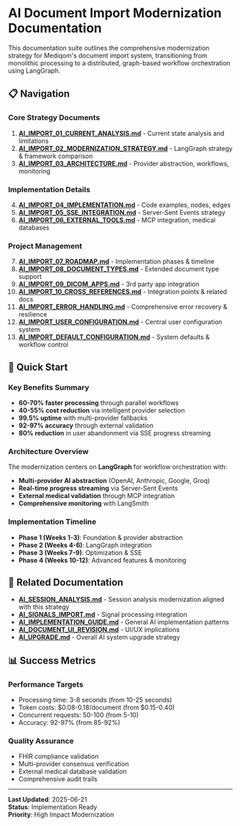 # AI Document Import Modernization Documentation

This documentation suite outlines the comprehensive modernization strategy for Mediqom's document import system, transitioning from monolithic processing to a distributed, graph-based workflow orchestration using LangGraph.

## 📋 Navigation

### Core Strategy Documents

1. **[AI_IMPORT_01_CURRENT_ANALYSIS.md](./AI_IMPORT_01_CURRENT_ANALYSIS.md)** - Current state analysis and limitations
2. **[AI_IMPORT_02_MODERNIZATION_STRATEGY.md](./AI_IMPORT_02_MODERNIZATION_STRATEGY.md)** - LangGraph strategy & framework comparison
3. **[AI_IMPORT_03_ARCHITECTURE.md](./AI_IMPORT_03_ARCHITECTURE.md)** - Provider abstraction, workflows, monitoring

### Implementation Details

4. **[AI_IMPORT_04_IMPLEMENTATION.md](./AI_IMPORT_04_IMPLEMENTATION.md)** - Code examples, nodes, edges
5. **[AI_IMPORT_05_SSE_INTEGRATION.md](./AI_IMPORT_05_SSE_INTEGRATION.md)** - Server-Sent Events strategy
6. **[AI_IMPORT_06_EXTERNAL_TOOLS.md](./AI_IMPORT_06_EXTERNAL_TOOLS.md)** - MCP integration, medical databases

### Project Management

7. **[AI_IMPORT_07_ROADMAP.md](./AI_IMPORT_07_ROADMAP.md)** - Implementation phases & timeline
8. **[AI_IMPORT_08_DOCUMENT_TYPES.md](./AI_IMPORT_08_DOCUMENT_TYPES.md)** - Extended document type support
9. **[AI_IMPORT_09_DICOM_APPS.md](./AI_IMPORT_09_DICOM_APPS.md)** - 3rd party app integration
10. **[AI_IMPORT_10_CROSS_REFERENCES.md](./AI_IMPORT_10_CROSS_REFERENCES.md)** - Integration points & related docs
11. **[AI_IMPORT_ERROR_HANDLING.md](./AI_IMPORT_ERROR_HANDLING.md)** - Comprehensive error recovery & resilience
12. **[AI_IMPORT_USER_CONFIGURATION.md](./AI_IMPORT_USER_CONFIGURATION.md)** - Central user configuration system
13. **[AI_IMPORT_DEFAULT_CONFIGURATION.md](./AI_IMPORT_DEFAULT_CONFIGURATION.md)** - System defaults & workflow control

## 🎯 Quick Start

### Key Benefits Summary

- **60-70% faster processing** through parallel workflows
- **40-55% cost reduction** via intelligent provider selection
- **99.5% uptime** with multi-provider fallbacks
- **92-97% accuracy** through external validation
- **80% reduction** in user abandonment via SSE progress streaming

### Architecture Overview

The modernization centers on **LangGraph** for workflow orchestration with:

- **Multi-provider AI abstraction** (OpenAI, Anthropic, Google, Groq)
- **Real-time progress streaming** via Server-Sent Events
- **External medical validation** through MCP integration
- **Comprehensive monitoring** with LangSmith

### Implementation Timeline

- **Phase 1 (Weeks 1-3)**: Foundation & provider abstraction
- **Phase 2 (Weeks 4-6)**: LangGraph integration
- **Phase 3 (Weeks 7-9)**: Optimization & SSE
- **Phase 4 (Weeks 10-12)**: Advanced features & monitoring

## 🔗 Related Documentation

- **[AI_SESSION_ANALYSIS.md](./AI_SESSION_ANALYSIS.md)** - Session analysis modernization aligned with this strategy
- **[AI_SIGNALS_IMPORT.md](./AI_SIGNALS_IMPORT.md)** - Signal processing integration
- **[AI_IMPLEMENTATION_GUIDE.md](./AI_IMPLEMENTATION_GUIDE.md)** - General AI implementation patterns
- **[AI_DOCUMENT_UI_REVISION.md](./AI_DOCUMENT_UI_REVISION.md)** - UI/UX implications
- **[AI_UPGRADE.md](./AI_UPGRADE.md)** - Overall AI system upgrade strategy

## 📊 Success Metrics

### Performance Targets

- Processing time: 3-8 seconds (from 10-25 seconds)
- Token costs: $0.08-0.18/document (from $0.15-0.40)
- Concurrent requests: 50-100 (from 5-10)
- Accuracy: 92-97% (from 85-92%)

### Quality Assurance

- FHIR compliance validation
- Multi-provider consensus verification
- External medical database validation
- Comprehensive audit trails

---

**Last Updated**: 2025-06-21  
**Status**: Implementation Ready  
**Priority**: High Impact Modernization
